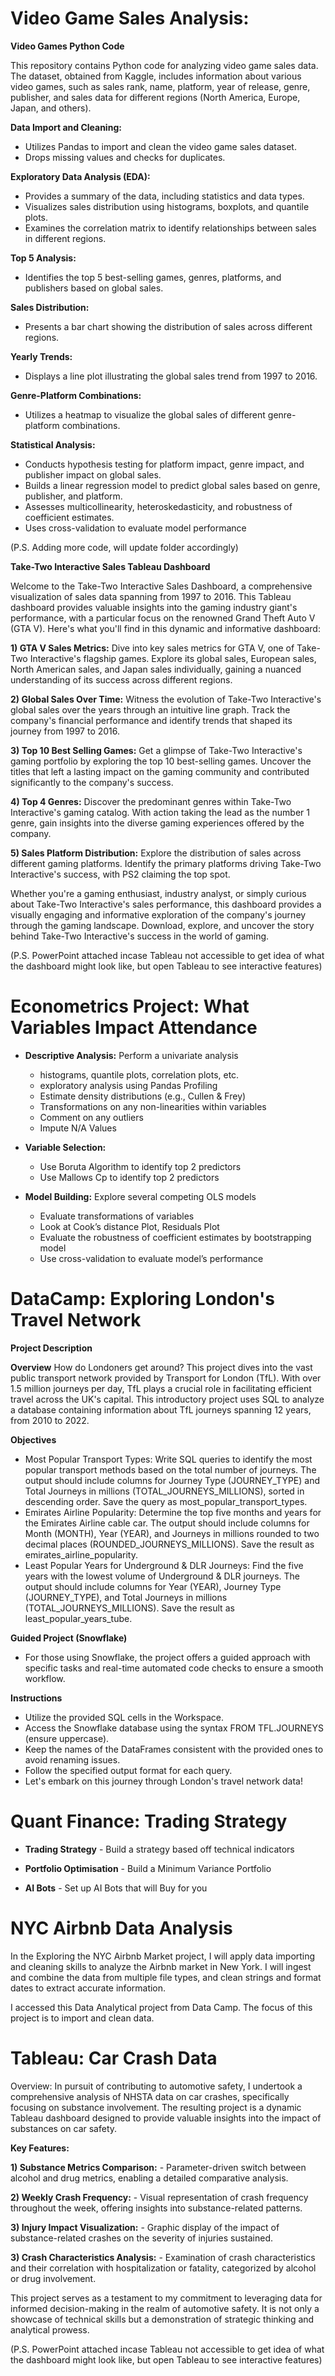 # Video Game Sales Analysis:

**Video Games Python Code**

This repository contains Python code for analyzing video game sales data. The dataset, obtained from Kaggle, includes information about various video games, such as sales rank, name, platform, year of release, genre, publisher, and sales data for different regions (North America, Europe, Japan, and others).

**Data Import and Cleaning:**
- Utilizes Pandas to import and clean the video game sales dataset.
- Drops missing values and checks for duplicates.
  
**Exploratory Data Analysis (EDA):**
- Provides a summary of the data, including statistics and data types.
- Visualizes sales distribution using histograms, boxplots, and quantile plots.
- Examines the correlation matrix to identify relationships between sales in different regions.

**Top 5 Analysis:**
- Identifies the top 5 best-selling games, genres, platforms, and publishers based on global sales.

**Sales Distribution:**
- Presents a bar chart showing the distribution of sales across different regions.

**Yearly Trends:**
- Displays a line plot illustrating the global sales trend from 1997 to 2016.
          
**Genre-Platform Combinations:**
- Utilizes a heatmap to visualize the global sales of different genre-platform combinations.

**Statistical Analysis:**
- Conducts hypothesis testing for platform impact, genre impact, and publisher impact on global sales.
- Builds a linear regression model to predict global sales based on genre, publisher, and platform.
- Assesses multicollinearity, heteroskedasticity, and robustness of coefficient estimates.
- Uses cross-validation to evaluate model performance
  
(P.S. Adding more code, will update folder accordingly)

**Take-Two Interactive Sales Tableau Dashboard**

Welcome to the Take-Two Interactive Sales Dashboard, a comprehensive visualization of sales data spanning from 1997 to 2016. This Tableau dashboard provides valuable insights into the gaming industry giant's performance, with a particular focus on the renowned Grand Theft Auto V (GTA V). Here's what you'll find in this dynamic and informative dashboard:

**1) GTA V Sales Metrics:** Dive into key sales metrics for GTA V, one of Take-Two Interactive's flagship games. Explore its global sales, European sales, North American sales, and Japan sales individually, gaining a nuanced understanding of its success across different regions.
   
**2) Global Sales Over Time:** Witness the evolution of Take-Two Interactive's global sales over the years through an intuitive line graph. Track the company's financial performance and identify trends that shaped its journey from 1997 to 2016.
   
**3) Top 10 Best Selling Games:** Get a glimpse of Take-Two Interactive's gaming portfolio by exploring the top 10 best-selling games. Uncover the titles that left a lasting impact on the gaming community and contributed significantly to the company's success.
   
**4) Top 4 Genres:** Discover the predominant genres within Take-Two Interactive's gaming catalog. With action taking the lead as the number 1 genre, gain insights into the diverse gaming experiences offered by the company.
   
**5) Sales Platform Distribution:** Explore the distribution of sales across different gaming platforms. Identify the primary platforms driving Take-Two Interactive's success, with PS2 claiming the top spot.
   
Whether you're a gaming enthusiast, industry analyst, or simply curious about Take-Two Interactive's sales performance, this dashboard provides a visually engaging and informative exploration of the company's journey through the gaming landscape. Download, explore, and uncover the story behind Take-Two Interactive's success in the world of gaming.

(P.S. PowerPoint attached incase Tableau not accessible to get idea of what the dashboard might look like, but open Tableau to see interactive features)

# Econometrics Project: What Variables Impact Attendance

- **Descriptive Analysis:** Perform a univariate analysis
    - histograms, quantile plots, correlation plots, etc.
    - exploratory analysis using Pandas Profiling
    - Estimate density distributions (e.g., Cullen & Frey)
    - Transformations on any non-linearities within variables
    - Comment on any outliers
    - Impute N/A Values

- **Variable Selection:**
    - Use Boruta Algorithm to identify top 2 predictors
    - Use Mallows Cp to identify top 2 predictors 

- **Model Building:** Explore several competing OLS models
    - Evaluate transformations of variables
    - Look at Cook’s distance Plot, Residuals Plot
    - Evaluate the robustness of coefficient estimates by bootstrapping model
    - Use cross-validation to evaluate model’s performance

# DataCamp: Exploring London's Travel Network

**Project Description**

**Overview**
How do Londoners get around? This project dives into the vast public transport network provided by Transport for London (TfL). With over 1.5 million journeys per day, TfL plays a crucial role in facilitating efficient travel across the UK's capital. This introductory project uses SQL to analyze a database containing information about TfL journeys spanning 12 years, from 2010 to 2022.

**Objectives**
- Most Popular Transport Types: Write SQL queries to identify the most popular transport methods based on the total number of journeys. The output should include columns for Journey Type (JOURNEY_TYPE) and Total Journeys in millions (TOTAL_JOURNEYS_MILLIONS), sorted in descending order. Save the query as most_popular_transport_types.
- Emirates Airline Popularity: Determine the top five months and years for the Emirates Airline cable car. The output should include columns for Month (MONTH), Year (YEAR), and Journeys in millions rounded to two decimal places (ROUNDED_JOURNEYS_MILLIONS). Save the result as emirates_airline_popularity.
- Least Popular Years for Underground & DLR Journeys: Find the five years with the lowest volume of Underground & DLR journeys. The output should include columns for Year (YEAR), Journey Type (JOURNEY_TYPE), and Total Journeys in millions (TOTAL_JOURNEYS_MILLIONS). Save the result as least_popular_years_tube.

**Guided Project (Snowflake)**
- For those using Snowflake, the project offers a guided approach with specific tasks and real-time automated code checks to ensure a smooth workflow.

**Instructions**
- Utilize the provided SQL cells in the Workspace.
- Access the Snowflake database using the syntax FROM TFL.JOURNEYS (ensure uppercase).
- Keep the names of the DataFrames consistent with the provided ones to avoid renaming issues.
- Follow the specified output format for each query.
- Let's embark on this journey through London's travel network data!

# Quant Finance: Trading Strategy

- **Trading Strategy**
      - Build a strategy based off technical indicators

- **Portfolio Optimisation**
      - Build a Minimum Variance Portfolio

- **AI Bots**
      - Set up AI Bots that will Buy for you

# NYC Airbnb Data Analysis

In the Exploring the NYC Airbnb Market project, I will apply data importing and cleaning skills to analyze the Airbnb market in New York. I will ingest and combine the data from multiple file types, and clean strings and format dates to extract accurate information.  

I accessed this Data Analytical project from Data Camp. The focus of this project is to import and clean data.

# Tableau: Car Crash Data

Overview: In pursuit of contributing to automotive safety, I undertook a comprehensive analysis of NHSTA data on car crashes, specifically focusing on substance involvement. The resulting project is a dynamic Tableau dashboard designed to provide valuable insights into the impact of substances on car safety.

**Key Features:**

  **1) Substance Metrics Comparison:**
       - Parameter-driven switch between alcohol and drug metrics, enabling a detailed comparative analysis.

  **2) Weekly Crash Frequency:**
       - Visual representation of crash frequency throughout the week, offering insights into substance-related patterns.

  **3) Injury Impact Visualization:**
       - Graphic display of the impact of substance-related crashes on the severity of injuries sustained.

  **3) Crash Characteristics Analysis:**
       - Examination of crash characteristics and their correlation with hospitalization or fatality, categorized by alcohol or drug involvement.

This project serves as a testament to my commitment to leveraging data for informed decision-making in the realm of automotive safety. It is not only a showcase of technical skills but a demonstration of strategic thinking and analytical prowess.

(P.S. PowerPoint attached incase Tableau not accessible to get idea of what the dashboard might look like, but open Tableau to see interactive features)
